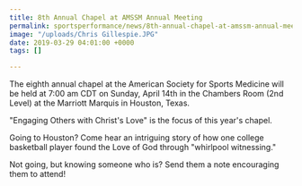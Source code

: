 ```yaml
---
title: 8th Annual Chapel at AMSSM Annual Meeting
permalink: sportsperformance/news/8th-annual-chapel-at-amssm-annual-meeting
image: "/uploads/Chris Gillespie.JPG"
date: 2019-03-29 04:01:00 +0000
tags: []

---
```

The eighth annual chapel at the American Society for Sports Medicine will be held at 7:00 am CDT on Sunday, April 14th in the Chambers Room (2nd Level) at the Marriott Marquis in Houston, Texas. 

"Engaging Others with Christ's Love" is the focus of this year's chapel.

Going to Houston? Come hear an intriguing story of how one college basketball player found the Love of God through "whirlpool witnessing."

Not going, but knowing someone who is? Send them a note encouraging them to attend!